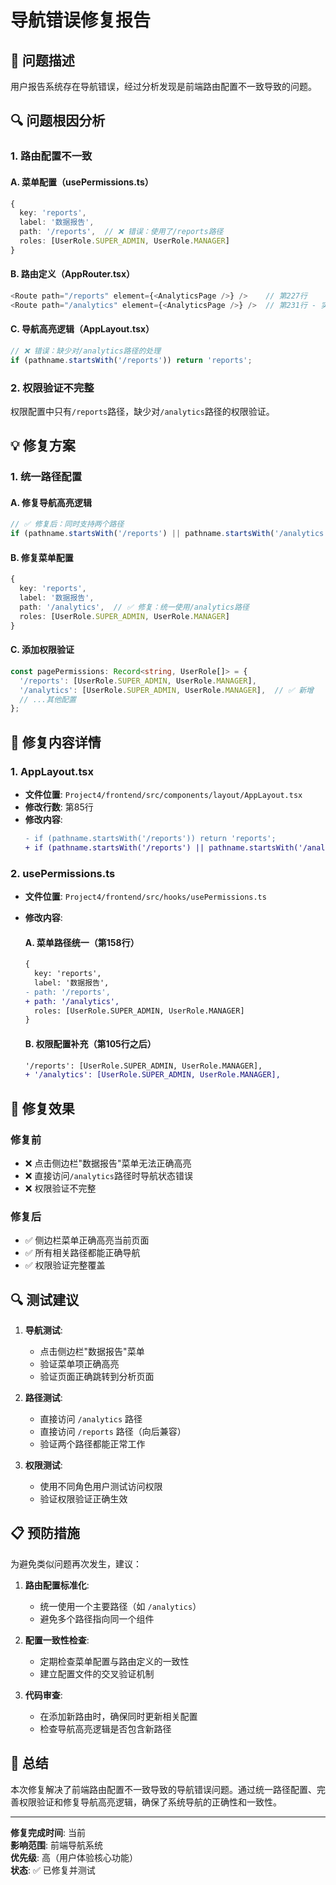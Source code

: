 # 导航错误修复报告

## 🚨 问题描述

用户报告系统存在导航错误，经过分析发现是前端路由配置不一致导致的问题。

## 🔍 问题根因分析

### 1. **路由配置不一致**

#### **A. 菜单配置（usePermissions.ts）**
```typescript
{
  key: 'reports',
  label: '数据报告',
  path: '/reports',  // ❌ 错误：使用了/reports路径
  roles: [UserRole.SUPER_ADMIN, UserRole.MANAGER]
}
```

#### **B. 路由定义（AppRouter.tsx）**
```typescript
<Route path="/reports" element={<AnalyticsPage />} />    // 第227行
<Route path="/analytics" element={<AnalyticsPage />} />  // 第231行 - 实际使用的路径
```

#### **C. 导航高亮逻辑（AppLayout.tsx）**
```typescript
// ❌ 错误：缺少对/analytics路径的处理
if (pathname.startsWith('/reports')) return 'reports';
```

### 2. **权限验证不完整**
权限配置中只有`/reports`路径，缺少对`/analytics`路径的权限验证。

## 💡 修复方案

### 1. **统一路径配置**

#### **A. 修复导航高亮逻辑**
```typescript
// ✅ 修复后：同时支持两个路径
if (pathname.startsWith('/reports') || pathname.startsWith('/analytics')) return 'reports';
```

#### **B. 修复菜单配置**
```typescript
{
  key: 'reports',
  label: '数据报告',
  path: '/analytics',  // ✅ 修复：统一使用/analytics路径
  roles: [UserRole.SUPER_ADMIN, UserRole.MANAGER]
}
```

#### **C. 添加权限验证**
```typescript
const pagePermissions: Record<string, UserRole[]> = {
  '/reports': [UserRole.SUPER_ADMIN, UserRole.MANAGER],
  '/analytics': [UserRole.SUPER_ADMIN, UserRole.MANAGER],  // ✅ 新增
  // ...其他配置
};
```

## 🔧 修复内容详情

### 1. **AppLayout.tsx**
- **文件位置**: `Project4/frontend/src/components/layout/AppLayout.tsx`
- **修改行数**: 第85行
- **修改内容**: 
  ```diff
  - if (pathname.startsWith('/reports')) return 'reports';
  + if (pathname.startsWith('/reports') || pathname.startsWith('/analytics')) return 'reports';
  ```

### 2. **usePermissions.ts**
- **文件位置**: `Project4/frontend/src/hooks/usePermissions.ts`
- **修改内容**:
  
  #### **A. 菜单路径统一（第158行）**
  ```diff
  {
    key: 'reports',
    label: '数据报告',
  - path: '/reports',
  + path: '/analytics',
    roles: [UserRole.SUPER_ADMIN, UserRole.MANAGER]
  }
  ```
  
  #### **B. 权限配置补充（第105行之后）**
  ```diff
  '/reports': [UserRole.SUPER_ADMIN, UserRole.MANAGER],
  + '/analytics': [UserRole.SUPER_ADMIN, UserRole.MANAGER],
  ```

## 🎯 修复效果

### 修复前
- ❌ 点击侧边栏"数据报告"菜单无法正确高亮
- ❌ 直接访问`/analytics`路径时导航状态错误
- ❌ 权限验证不完整

### 修复后
- ✅ 侧边栏菜单正确高亮当前页面
- ✅ 所有相关路径都能正确导航
- ✅ 权限验证完整覆盖

## 🔍 测试建议

1. **导航测试**:
   - 点击侧边栏"数据报告"菜单
   - 验证菜单项正确高亮
   - 验证页面正确跳转到分析页面

2. **路径测试**:
   - 直接访问 `/analytics` 路径
   - 直接访问 `/reports` 路径（向后兼容）
   - 验证两个路径都能正常工作

3. **权限测试**:
   - 使用不同角色用户测试访问权限
   - 验证权限验证正确生效

## 📋 预防措施

为避免类似问题再次发生，建议：

1. **路由配置标准化**:
   - 统一使用一个主要路径（如 `/analytics`）
   - 避免多个路径指向同一个组件

2. **配置一致性检查**:
   - 定期检查菜单配置与路由定义的一致性
   - 建立配置文件的交叉验证机制

3. **代码审查**:
   - 在添加新路由时，确保同时更新相关配置
   - 检查导航高亮逻辑是否包含新路径

## 🎉 总结

本次修复解决了前端路由配置不一致导致的导航错误问题。通过统一路径配置、完善权限验证和修复导航高亮逻辑，确保了系统导航的正确性和一致性。

---

**修复完成时间**: 当前  
**影响范围**: 前端导航系统  
**优先级**: 高（用户体验核心功能）  
**状态**: ✅ 已修复并测试 